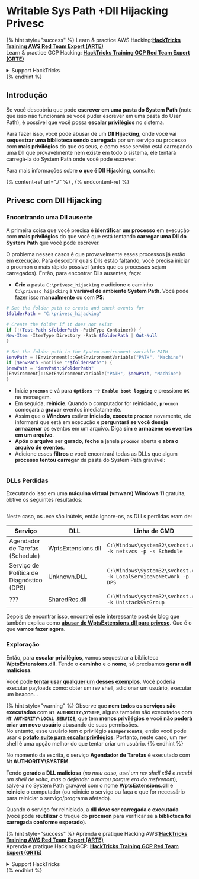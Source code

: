 # Writable Sys Path +Dll Hijacking Privesc

{% hint style="success" %}
Learn & practice AWS Hacking:<img src="/.gitbook/assets/arte.png" alt="" data-size="line">[**HackTricks Training AWS Red Team Expert (ARTE)**](https://training.hacktricks.xyz/courses/arte)<img src="/.gitbook/assets/arte.png" alt="" data-size="line">\
Learn & practice GCP Hacking: <img src="/.gitbook/assets/grte.png" alt="" data-size="line">[**HackTricks Training GCP Red Team Expert (GRTE)**<img src="/.gitbook/assets/grte.png" alt="" data-size="line">](https://training.hacktricks.xyz/courses/grte)

<details>

<summary>Support HackTricks</summary>

* Check the [**subscription plans**](https://github.com/sponsors/carlospolop)!
* **Join the** 💬 [**Discord group**](https://discord.gg/hRep4RUj7f) or the [**telegram group**](https://t.me/peass) or **follow** us on **Twitter** 🐦 [**@hacktricks\_live**](https://twitter.com/hacktricks\_live)**.**
* **Share hacking tricks by submitting PRs to the** [**HackTricks**](https://github.com/carlospolop/hacktricks) and [**HackTricks Cloud**](https://github.com/carlospolop/hacktricks-cloud) github repos.

</details>
{% endhint %}

## Introdução

Se você descobriu que pode **escrever em uma pasta do System Path** (note que isso não funcionará se você puder escrever em uma pasta do User Path), é possível que você possa **escalar privilégios** no sistema.

Para fazer isso, você pode abusar de um **Dll Hijacking**, onde você vai **sequestrar uma biblioteca sendo carregada** por um serviço ou processo com **mais privilégios** do que os seus, e como esse serviço está carregando uma Dll que provavelmente nem existe em todo o sistema, ele tentará carregá-la do System Path onde você pode escrever.

Para mais informações sobre **o que é Dll Hijacking**, consulte:

{% content-ref url="./" %}
[.](./)
{% endcontent-ref %}

## Privesc com Dll Hijacking

### Encontrando uma Dll ausente

A primeira coisa que você precisa é **identificar um processo** em execução com **mais privilégios** do que você que está tentando **carregar uma Dll do System Path** que você pode escrever.

O problema nesses casos é que provavelmente esses processos já estão em execução. Para descobrir quais Dlls estão faltando, você precisa iniciar o procmon o mais rápido possível (antes que os processos sejam carregados). Então, para encontrar Dlls ausentes, faça:

* **Crie** a pasta `C:\privesc_hijacking` e adicione o caminho `C:\privesc_hijacking` à **variável de ambiente System Path**. Você pode fazer isso **manualmente** ou com **PS**:
```powershell
# Set the folder path to create and check events for
$folderPath = "C:\privesc_hijacking"

# Create the folder if it does not exist
if (!(Test-Path $folderPath -PathType Container)) {
New-Item -ItemType Directory -Path $folderPath | Out-Null
}

# Set the folder path in the System environment variable PATH
$envPath = [Environment]::GetEnvironmentVariable("PATH", "Machine")
if ($envPath -notlike "*$folderPath*") {
$newPath = "$envPath;$folderPath"
[Environment]::SetEnvironmentVariable("PATH", $newPath, "Machine")
}
```
* Inicie **`procmon`** e vá para **`Options`** --> **`Enable boot logging`** e pressione **`OK`** na mensagem.
* Em seguida, **reinicie**. Quando o computador for reiniciado, **`procmon`** começará a **gravar** eventos imediatamente.
* Assim que o **Windows** estiver **iniciado, execute `procmon`** novamente, ele informará que está em execução e **perguntará se você deseja armazenar** os eventos em um arquivo. Diga **sim** e **armazene os eventos em um arquivo**.
* **Após** o **arquivo** ser **gerado**, **feche** a janela **`procmon`** aberta e **abra o arquivo de eventos**.
* Adicione esses **filtros** e você encontrará todas as DLLs que algum **processo tentou carregar** da pasta do System Path gravável:

<figure><img src="../../../.gitbook/assets/image (945).png" alt=""><figcaption></figcaption></figure>

### DLLs Perdidas

Executando isso em uma **máquina virtual (vmware) Windows 11** gratuita, obtive os seguintes resultados:

<figure><img src="../../../.gitbook/assets/image (607).png" alt=""><figcaption></figcaption></figure>

Neste caso, os .exe são inúteis, então ignore-os, as DLLs perdidas eram de:

| Serviço                          | DLL                | Linha de CMD                                                         |
| -------------------------------- | ------------------ | ------------------------------------------------------------------- |
| Agendador de Tarefas (Schedule)  | WptsExtensions.dll | `C:\Windows\system32\svchost.exe -k netsvcs -p -s Schedule`         |
| Serviço de Política de Diagnóstico (DPS) | Unknown.DLL        | `C:\Windows\System32\svchost.exe -k LocalServiceNoNetwork -p -s DPS` |
| ???                              | SharedRes.dll      | `C:\Windows\system32\svchost.exe -k UnistackSvcGroup`               |

Depois de encontrar isso, encontrei este interessante post de blog que também explica como [**abusar de WptsExtensions.dll para privesc**](https://juggernaut-sec.com/dll-hijacking/#Windows\_10\_Phantom\_DLL\_Hijacking\_-\_WptsExtensionsdll). Que é o que **vamos fazer agora**.

### Exploração

Então, para **escalar privilégios**, vamos sequestrar a biblioteca **WptsExtensions.dll**. Tendo o **caminho** e o **nome**, só precisamos **gerar a dll maliciosa**.

Você pode [**tentar usar qualquer um desses exemplos**](./#creating-and-compiling-dlls). Você poderia executar payloads como: obter um rev shell, adicionar um usuário, executar um beacon...

{% hint style="warning" %}
Observe que **nem todos os serviços são executados** com **`NT AUTHORITY\SYSTEM`**, alguns também são executados com **`NT AUTHORITY\LOCAL SERVICE`**, que tem **menos privilégios** e você **não poderá criar um novo usuário** abusando de suas permissões.\
No entanto, esse usuário tem o privilégio **`seImpersonate`**, então você pode usar o [**potato suite para escalar privilégios**](../roguepotato-and-printspoofer.md). Portanto, neste caso, um rev shell é uma opção melhor do que tentar criar um usuário.
{% endhint %}

No momento da escrita, o serviço **Agendador de Tarefas** é executado com **Nt AUTHORITY\SYSTEM**.

Tendo **gerado a DLL maliciosa** (_no meu caso, usei um rev shell x64 e recebi um shell de volta, mas o defender o matou porque era do msfvenom_), salve-a no System Path gravável com o nome **WptsExtensions.dll** e **reinicie** o computador (ou reinicie o serviço ou faça o que for necessário para reiniciar o serviço/programa afetado).

Quando o serviço for reiniciado, a **dll deve ser carregada e executada** (você pode **reutilizar** o truque do **procmon** para verificar se a **biblioteca foi carregada conforme esperado**).

{% hint style="success" %}
Aprenda e pratique Hacking AWS:<img src="/.gitbook/assets/arte.png" alt="" data-size="line">[**HackTricks Training AWS Red Team Expert (ARTE)**](https://training.hacktricks.xyz/courses/arte)<img src="/.gitbook/assets/arte.png" alt="" data-size="line">\
Aprenda e pratique Hacking GCP: <img src="/.gitbook/assets/grte.png" alt="" data-size="line">[**HackTricks Training GCP Red Team Expert (GRTE)**<img src="/.gitbook/assets/grte.png" alt="" data-size="line">](https://training.hacktricks.xyz/courses/grte)

<details>

<summary>Support HackTricks</summary>

* Confira os [**planos de assinatura**](https://github.com/sponsors/carlospolop)!
* **Junte-se ao** 💬 [**grupo do Discord**](https://discord.gg/hRep4RUj7f) ou ao [**grupo do telegram**](https://t.me/peass) ou **siga-nos no** **Twitter** 🐦 [**@hacktricks\_live**](https://twitter.com/hacktricks\_live)**.**
* **Compartilhe truques de hacking enviando PRs para o** [**HackTricks**](https://github.com/carlospolop/hacktricks) e [**HackTricks Cloud**](https://github.com/carlospolop/hacktricks-cloud) repositórios do github.

</details>
{% endhint %}
